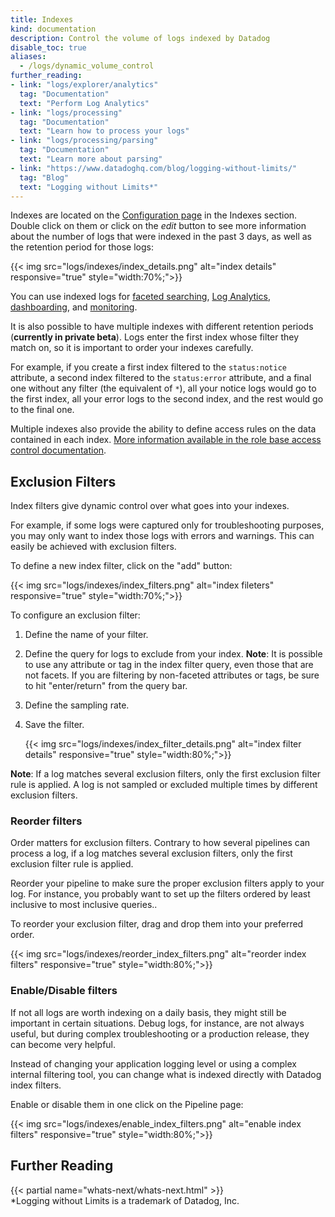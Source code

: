 ```yaml
---
title: Indexes
kind: documentation
description: Control the volume of logs indexed by Datadog
disable_toc: true
aliases:
  - /logs/dynamic_volume_control
further_reading:
- link: "logs/explorer/analytics"
  tag: "Documentation"
  text: "Perform Log Analytics"
- link: "logs/processing"
  tag: "Documentation"
  text: "Learn how to process your logs"
- link: "logs/processing/parsing"
  tag: "Documentation"
  text: "Learn more about parsing"
- link: "https://www.datadoghq.com/blog/logging-without-limits/"
  tag: "Blog"
  text: "Logging without Limits*"
---
```


Indexes are located on the [Configuration page][1] in the Indexes section. Double click on them or click on the *edit* button to see more information about the number of logs that were indexed in the past 3 days, as well as the retention period for those logs:

{{< img src="logs/indexes/index_details.png" alt="index details" responsive="true" style="width:70%;">}}

You can use indexed logs for [faceted searching][2], [Log Analytics][3], [dashboarding][4], and [monitoring][5].

It is also possible to have multiple indexes with different retention periods (**currently in private beta**).
Logs enter the first index whose filter they match on, so it is important to order your indexes carefully.

For example, if you create a first index filtered to the `status:notice` attribute, a second index filtered to the `status:error` attribute, and a final one without any filter (the equivalent of `*`), all your notice logs would go to the first index, all your error logs to the second index, and the rest would go to the final one.

Multiple indexes also provide the ability to define access rules on the data contained in each index. [More information available in the role base access control documentation][6].

## Exclusion Filters

Index filters give dynamic control over what goes into your indexes.

For example, if some logs were captured only for troubleshooting purposes, you may only want to index those logs with errors and warnings. This can easily be achieved with exclusion filters.

To define a new index filter, click on the "add" button:

{{< img src="logs/indexes/index_filters.png" alt="index fileters" responsive="true" style="width:70%;">}}

To configure an exclusion filter:

1. Define the name of your filter.
2. Define the query for logs to exclude from your index.
    **Note**: It is possible to use any attribute or tag in the index filter query, even those that are not facets. If you are filtering by non-faceted attributes or tags, be sure to hit "enter/return" from the query bar.
3. Define the sampling rate.
4. Save the filter.

    {{< img src="logs/indexes/index_filter_details.png" alt="index filter details" responsive="true" style="width:80%;">}}

**Note**: If a log matches several exclusion filters, only the first exclusion filter rule is applied. A log is not sampled or excluded multiple times by different exclusion filters.

### Reorder filters

Order matters for exclusion filters. Contrary to how several pipelines can process a log, if a log matches several exclusion filters, only the first exclusion filter rule is applied.

Reorder your pipeline to make sure the proper exclusion filters apply to your log. For instance, you probably want to set up the filters ordered by least inclusive to most inclusive queries..

To reorder your exclusion filter, drag and drop them into your preferred order.

{{< img src="logs/indexes/reorder_index_filters.png" alt="reorder index filters" responsive="true" style="width:80%;">}}

### Enable/Disable filters

If not all logs are worth indexing on a daily basis, they might still be important in certain situations.
Debug logs, for instance, are not always useful, but during complex troubleshooting or a production release, they can become very helpful.

Instead of changing your application logging level or using a complex internal filtering tool, you can change what is indexed directly with Datadog index filters.

Enable or disable them in one click on the Pipeline page:

{{< img src="logs/indexes/enable_index_filters.png" alt="enable index filters" responsive="true" style="width:80%;">}}

## Further Reading

{{< partial name="whats-next/whats-next.html" >}}
<br>
*Logging without Limits is a trademark of Datadog, Inc.

[1]: https://app.datadoghq.com/logs/pipelines/indexes
[2]: /logs/explorer/?tab=facets#setup
[3]: /logs/explorer/analytics
[4]: /logs/explorer/analytics/#dashboard
[5]: /monitors/monitor_types/log
[6]: /account_management/rbac
